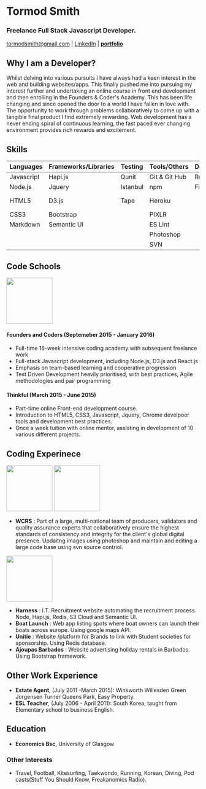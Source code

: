 # Tormod Smith

### Freelance Full Stack Javascript Developer. 

tormodsmith@gmail.com | [LinkedIn](https://www.linkedin.com/in/tormod-smith-b49bb614?trk=nav_responsive_tab_profile) |
[**portfolio**](https://tormods-portfolio.herokuapp.com/)

## Why I am a Developer?

Whilst delving into various pursuits I have always had a keen interest in the web and building websites/apps. This finally pushed me into pursuing my interest further and undertaking an online course in front end development and then enrolling in the Founders & Coder's Academy. This has been life changing and since opened the door to a world I have fallen in love with. The opportunity to work through problems collaboratively to come up with a tangible final product I find extremely rewarding. Web development has a never ending spiral of continuous learning, the fast paced ever changing environment provides rich rewards and excitement.

## Skills

| Languages   | Frameworks/Libraries | Testing | Tools/Others  | Databases | Api's     |
|-------------|----------------------|---------|---------------|-----------|-----------|
| Javascript  | Hapi.js              | Qunit   | Git & Git Hub | Redis     |Linkedin   |
| Node.js     | Jquery               | Istanbul| npm           | Firebase  |Google     |
| HTML5       | D3.js                | Tape    | Heroku        |           |Sound Cloud|
| CSS3        | Bootstrap            |         | PIXLR         |           |Github     |
| Markdown    | Semantic Ui          |         | ES Lint       |           |Facebook   |
|             |                      |         | Photoshop     |           |           |
|             |                      |         | SVN           |           |           |

## Code Schools 

<img src="https://cloud.githubusercontent.com/assets/11330267/19144074/8557c072-8b9f-11e6-9229-3ec324142ef4.png" width="120">

#### Founders and Coders (Septemeber 2015 - January 2016)
- Full-time 16-week intensive coding academy with subsequent freelance work
- Full-stack Javascript development, including Node.js, D3.js and React.js
- Emphasis on team-based learning and cooperative progression
- Test Driven Development heavily prioritised, with best practices, Agile methodologies and pair programming

#### Thinkful (March 2015 - June 2015)

- Part-time online Front-end development course. 
- Introduction to HTML5, CSS3,  Javascript, Jquery, Chrome develpoer tools and development best practices.  
- Once a week tuition with online mentor, assisting in development of 10 various different projects. 

## Coding Experinece

<img src="https://cloud.githubusercontent.com/assets/11330267/19144017/333c67fc-8b9f-11e6-9e7e-4b028c0eb784.png" width="120">


<img src="https://cloud.githubusercontent.com/assets/11330267/19144145/df95ba4e-8b9f-11e6-9452-26f09c7c34a6.png" width="120">


- **WCRS** : Part of a large, multi-national team of producers, validators and quality assurance experts that collaboratively ensure the highest standards of consistency and integrity for the client's global digital presence. Updaitng images using photoshop and maintain and editing a large code base using svn source contriol.

<img src="https://cloud.githubusercontent.com/assets/11330267/19144123/c1413596-8b9f-11e6-8394-e453868c1311.png" width="120">

- **Harness** : I.T. Recruitment website automating the recruitment process. Node, Hapi.js, Redis, S3 Cloud and Semantic UI.
- **Boat Launch** : Web app listing spots where boat owners can launch their boats across europe. Using google maps API. 
- **Unitie** : Website /platform for Brands to link with Student societies for sponsorship. Using Redis database. 
- **Ajoupas Barbados** : Website advertising holiday rentals in Barbados. Using Bootstrap framework.

## Other Work Experience

- **Estate Agent**, (July 2011 -March 2015): Winkworth Willesden Green Jorgensen Turner Queens Park, Easy Property.  
- **ESL Teacher**, (July 2006 - April 2011): South Korea, taught from Elementary school to business English. 

## Education

- **Economics Bsc**, University of Glasgow

### Other Interests 

- Travel, Football, Kitesurfing, Taekwondo, Running, Korean, Diving, Pod casts(Stuff You Should Know, Freakanomics Radio). 


